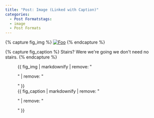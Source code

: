 ```yaml
---
title: "Post: Image (Linked with Caption)"
categories:
  - Post Formatstags:
  - image
  - Post Formats
---
```


{% capture fig_img %}
[![Foo](https://images.unsplash.com/photo-1541943869728-4bd4f450c8f5?ixlib=rb-1.2.1&q=80&fm=jpg&crop=entropy&cs=tinysrgb&w=800&fit=max&ixid=eyJhcHBfaWQiOjF9)](https://unsplash.com/)
{% endcapture %}

{% capture fig_caption %}
Stairs? Were we're going we don't need no stairs.
{% endcapture %}

<figure>
  {{ fig_img | markdownify | remove: "<p>" | remove: "</p>" }}
  <figcaption>{{ fig_caption | markdownify | remove: "<p>" | remove: "</p>" }}</figcaption>
</figure>
